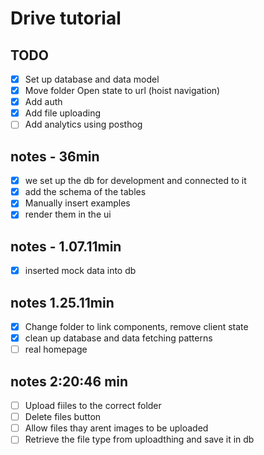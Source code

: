 # Drive tutorial

## TODO

- [x] Set up database and data model
- [x] Move folder Open state to url (hoist navigation)
- [x] Add auth
- [x] Add file uploading
- [ ] Add analytics using posthog

## notes - 36min

- [x] we set up the db for development and connected to it
- [x] add the schema of the tables
- [x] Manually insert examples
- [x]  render them in the ui

## notes - 1.07.11min

- [x] inserted mock data into db

## notes 1.25.11min

- [x] Change folder to link components, remove client state
- [x] clean up database and data fetching patterns
- [ ] real homepage

## notes 2:20:46 min

- [ ]  Upload fiiles to the correct folder
- [ ] Delete files button
- [ ] Allow files thay arent images to be uploaded
- [ ] Retrieve the file type from uploadthing and save it in db